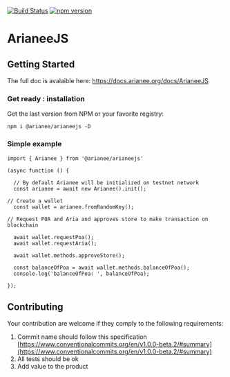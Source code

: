 [![Build Status](https://travis-ci.org/Arianee/arianeeJS.svg?branch=master)](https://travis-ci.org/Arianee/arianeeJS)
[![npm version](https://img.shields.io/npm/v/@arianee/arianeejs.svg?style=flat)](https://www.npmjs.com/package/@arianee/arianeejs)

# ArianeeJS


## Getting Started

The full doc is avalaible here: https://docs.arianee.org/docs/ArianeeJS
 
### Get ready : installation
  
  Get the last version from NPM or your favorite registry:

````
npm i @arianee/arianeejs -D
````

### Simple example

```
import { Arianee } from '@arianee/arianeejs'

(async function () {

  // By default Arianee will be initialized on testnet network
  const arianee = await new Arianee().init();

// Create a wallet
  const wallet = arianee.fromRandomKey();

// Request POA and Aria and approves store to make transaction on blockchain

  await wallet.requestPoa();
  await wallet.requestAria();

  await wallet.methods.approveStore();

  const balanceOfPoa = await wallet.methods.balanceOfPoa();
  console.log('balanceOfPoa: ', balanceOfPoa);

});
```  

## Contributing

Your contribution are welcome if they comply to the following requirements:

 1. Commit name should follow this specification [https://www.conventionalcommits.org/en/v1.0.0-beta.2/#summary](https://www.conventionalcommits.org/en/v1.0.0-beta.2/#summary)
 2. All tests should be ok
 3. Add value to the product
